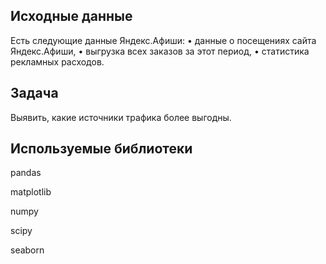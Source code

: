 ## Исходные данные

Есть следующие данные Яндекс.Афиши:
•	данные о посещениях сайта Яндекс.Афиши,
•	выгрузка всех заказов за этот период,
•	статистика рекламных расходов.

## Задача

Выявить, какие источники трафика более выгодны.

## Используемые библиотеки

pandas

matplotlib

numpy

scipy

seaborn